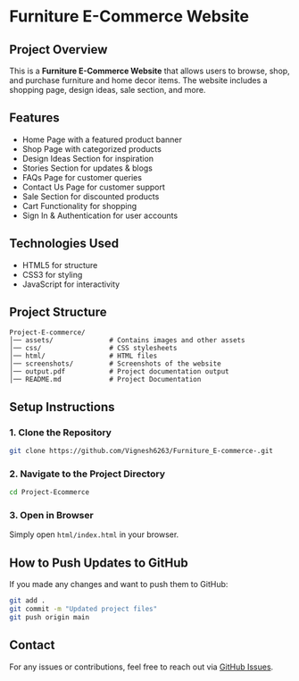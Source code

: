 # Furniture E-Commerce Website

## Project Overview
This is a **Furniture E-Commerce Website** that allows users to browse, shop, and purchase furniture and home decor items. The website includes a shopping page, design ideas, sale section, and more.

## Features
- Home Page with a featured product banner
- Shop Page with categorized products
- Design Ideas Section for inspiration
- Stories Section for updates & blogs
- FAQs Page for customer queries
- Contact Us Page for customer support
- Sale Section for discounted products
- Cart Functionality for shopping
- Sign In & Authentication for user accounts

## Technologies Used
- HTML5 for structure
- CSS3 for styling
- JavaScript for interactivity

## Project Structure
```
Project-E-commerce/
│── assets/              # Contains images and other assets
│── css/                 # CSS stylesheets
│── html/                # HTML files
│── screenshots/         # Screenshots of the website
│── output.pdf           # Project documentation output
│── README.md            # Project Documentation
```

## Setup Instructions
### 1. Clone the Repository
```sh
git clone https://github.com/Vignesh6263/Furniture_E-commerce-.git
```

### 2. Navigate to the Project Directory
```sh
cd Project-Ecommerce
```

### 3. Open in Browser
Simply open `html/index.html` in your browser.

## How to Push Updates to GitHub
If you made any changes and want to push them to GitHub:
```sh
git add .
git commit -m "Updated project files"
git push origin main
```

## Contact
For any issues or contributions, feel free to reach out via [GitHub Issues](https://github.com/Vignesh6263/Furniture_E-commerce-/issues).

